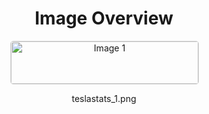 <h1 style ="text-align: center;"> Image Overview </h1>
<div style="display: flex; flex-wrap: wrap; gap: 10px; justify-content: center;">
<div style="flex: 1 1 calc(33.333% - 20px); max-width: 300px; text-align: center;">
<img src="https://media.evkx.net/multimedia/technology/battery/degradation/teslastats_1_xst.png" alt="Image 1" style="width: 100%; border: 1px solid #ddd; border-radius: 5px;">
<p>teslastats_1.png</p>
</div>
</div>
